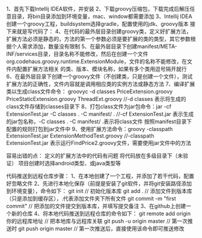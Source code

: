 1、首先下载Intellij IDEA软件，并安装
2、下载groovy压缩包，下载完成后解压任意目录，将bin目录添加到环境变量，mac、window都需要添加
3、Intellij IDEA创建一个groovy工程，buildsystem选择gradle，配置使用的jdk、groovy版本
接下来就是写代码了：
4、在代码的最外层目录创建groovy类，定义好扩展方法，扩展方法必须是静态的，方法的第一个参数必须是要扩展的类的类型，其它参数根据个人需求添加，数量没有限制
5、在最外层目录下创建manifest/META-INF/services目录，目录名称不能修改，然后在创建一个文件org.codehaus.groovy.runtime.ExtensionModule，文件的名称不能修改，在文件内配置扩展方法相关
的类、版本、模块名称，如果有多个类用逗号隔开就行
6、在最外层目录下创建一个groovy文件（不创建类，只是创建一个文件），测试扩展方法的正确性，文件内容就是调用相应类的实例方法或静态方法
7、编译扩展类以生成class文件命令： groovyc -d classes PriceExtension.groovy PriceStaticExtension.groovy ThreadExt.groovy   //-d classes 表示将生成的class文件存储到classes目录下
8、打包class文件为jar包命令：jar -cf ExtensionTest.jar -C classes . -C manifest/ .    //-cf ExtensionTest.jar 表示生成的jar包名称，-C classes . -C manifest/ .表示将class文件
按照manifest目录下配置的规则打包到jar文件中
9、使用扩展方法命令：groovy -classpath ExtensionTest.jar ExtensionMethodTest.groovy  //-classpath ExtensionTest.jar 表示运行FindPrice2.groovy文件，需要使用jar文件中的方法

容易出错的点：
定义的扩展方法中的代码有问题
将代码放在多级目录下（未验证）
项目创建时选择android类型、或java类型等

代码推送到远程仓库步骤：
1、在本地创建了一个工程，并添加了若干代码，配置好忽略文件
2、先进行本地化保存（前提是安装了git软件，并将git安装路径添加到环境变量），命令如下：
git init   // 初始化版本库
git add .   // 添加文件到版本库（只是添加到缓存区），.代表添加文件夹下所有文件
git commit -m "first commit" // 把添加的文件提交到版本库，并填写提交备注
3、在github上创建一个新的仓库
4、将本地代码推送到远程仓库的命令如下：
git remote add origin 你的远程库地址  // 把本地库与远程库关联
git push -u origin master    // 第一次推送时
git push origin master  // 第一次推送后，直接使用该命令即可推送修改

